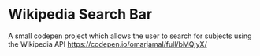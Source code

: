 # Wikipedia Search Bar 
A small codepen project which allows the user to search for subjects using the Wikipedia API
https://codepen.io/omarjamal/full/bMQjyX/
